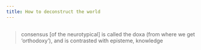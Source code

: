 ```yaml
---
title: How to deconstruct the world
---
```


## 
> consensus [of the neurotypical] is called the doxa (from where we get ‘orthodoxy’), and is contrasted with episteme, knowledge
